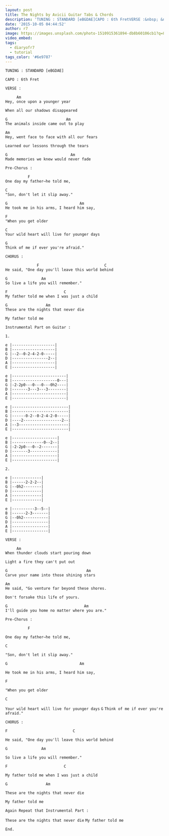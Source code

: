 ```yaml
---
layout: post
title: The Nights by Avicii Guitar Tabs & Chords
description: 'TUNING : STANDARD [eBGDAE]CAPO : 6th FretVERSE :&nbsp; &nbsp; &nbsp;Am&nbsp;Hey, once upon a younger yearWhen all our shadows disappeared&nbsp; &nbsp;...'
date: '2015-10-05 04:44:52'
author: r7
image: https://images.unsplash.com/photo-1510915361894-db8b60106cb1?q=80&w=2940&auto=format&fit=crop&ixlib=rb-4.1.0&ixid=M3wxMjA3fDB8MHxwaG90by1wYWdlfHx8fGVufDB8fHx8fA%3D%3D
video_embed:
tags:
  - diaryofr7
  - tutorial
tags_color: '#6e9787'
---
```

```
TUNING : STANDARD [eBGDAE]

CAPO : 6th Fret

VERSE :

     Am 
Hey, once upon a younger year
```

```
When all our shadows disappeared
```

```
G                          Am
The animals inside came out to play
```

```
Am
Hey, went face to face with all our fears
```

```
Learned our lessons through the tears
```

```
G                            Am
Made memories we knew would never fade
```

```
Pre-Chorus :

          F          
One day my father—he told me,
```

```
C
"Son, don't let it slip away."
```

```
G                                Am
He took me in his arms, I heard him say,
```

```
F
"When you get older
```

```
C
Your wild heart will live for younger days
```

```
G
Think of me if ever you're afraid."
```

```
CHORUS :

              F                             C
He said, "One day you'll leave this world behind
```

```
G               Am
So live a life you will remember."
```

```
F                         C
My father told me when I was just a child
```

```
G                 Am
These are the nights that never die
```

```
My father told me

Instrumental Part on Guitar :

1.

e |-------------------|
B |-------------------|
G |--2--0-2-4-2-0-----|
D |----------------2--|
A |-------------------|
E |-------------------|

e |------------------------|
B |--------------------0---|
G |-2-2p0---0---0---0h2----|
D |-------3---3---3--------|
A |------------------------|
E |------------------------|

e |-------------------------|
B |-------------------------|
G |------0-2--0-2-4-2-0-----|
D |----2-----------------2--|
A |--3----------------------|
E |-------------------------|

e |--------------------|
B |--------------0--2--|
G |-2-2p0---0--2-------|
D |-------3------------|
A |--------------------|
E |--------------------|

2.

e |-------------|
B |------2-2-2--|
G |--0h2--------|
D |-------------|
A |-------------|
E |-------------|

e |----------3--5--|
B |------2-3-------|
G |--0h2-----------|
D |----------------|
A |----------------|
E |----------------|
```

```
VERSE :

     Am 
When thunder clouds start pouring down
```

```
Light a fire they can't put out
```

```
G                                   Am
Carve your name into those shining stars
```

```
Am            
He said, "Go venture far beyond these shores.
```

```
Don't forsake this life of yours.
```

```
G                                  Am
I'll guide you home no matter where you are."
```

```
Pre-Chorus :

          F
```

`One day my father—he told me,`

```
C
```

`"Son, don't let it slip away."`

```
G                                Am
```

`He took me in his arms, I heard him say,`

```
F
```

`"When you get older`

```
C
```

`Your wild heart will live for younger days`
`G`
`Think of me if ever you're afraid."`

`CHORUS :`

```
F                             C
```

`He said, "One day you'll leave this world behind`

```
G               Am
```

`So live a life you will remember."`

```
F                         C
```

`My father told me when I was just a child`

```
G                 Am
```

`These are the nights that never die`

```
My father told me

Again Repeat that Instrumental Part :
```

`These are the nights that never die`
`My father told me`
```
End.
```

